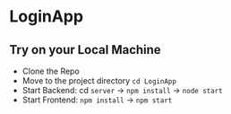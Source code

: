 # LoginApp
## Try on your Local Machine 
- Clone the Repo
- Move to the project directory `cd LoginApp`
- Start Backend: cd `server` -> `npm install` -> `node start`
- Start Frontend: `npm install` -> `npm start`
